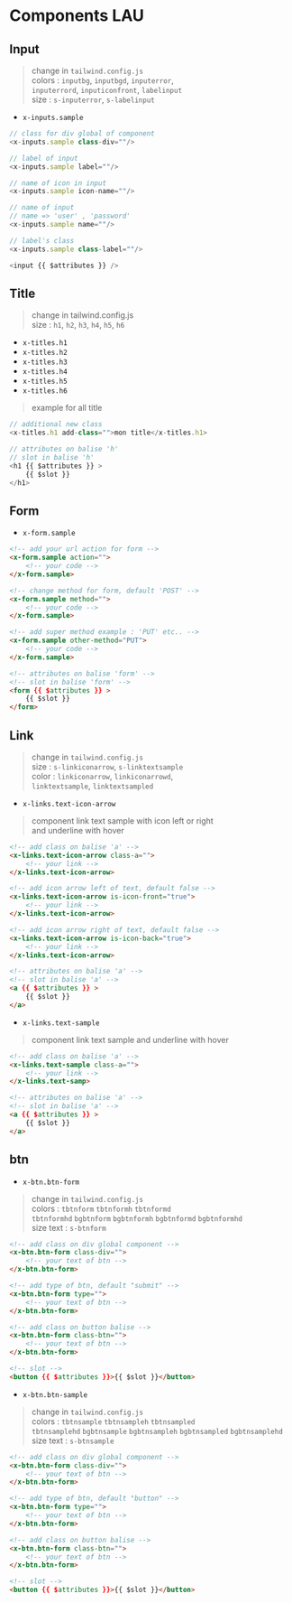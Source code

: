 # Components LAU

## Input  
> change in `tailwind.config.js`  
> colors : `inputbg`, `inputbgd`, `inputerror`,  
`inputerrord`, `inputiconfront`, `labelinput`  
> size : `s-inputerror`, `s-labelinput`

- `x-inputs.sample`  
```js
// class for div global of component
<x-inputs.sample class-div=""/>

// label of input
<x-inputs.sample label=""/>

// name of icon in input
<x-inputs.sample icon-name=""/>

// name of input
// name => 'user' , 'password'
<x-inputs.sample name=""/>

// label's class
<x-inputs.sample class-label=""/>

<input {{ $attributes }} />
```  

## Title
> change in tailwind.config.js  
> size : `h1`, `h2`, `h3`, `h4`, `h5`, `h6`

- `x-titles.h1`  
- `x-titles.h2`  
- `x-titles.h3`  
- `x-titles.h4`  
- `x-titles.h5`  
- `x-titles.h6`  

> example for all title
```js
// additional new class
<x-titles.h1 add-class="">mon title</x-titles.h1>

// attributes on balise 'h'
// slot in balise 'h'
<h1 {{ $attributes }} >
    {{ $slot }}
</h1>
```  

## Form  

- `x-form.sample`  
```html
<!-- add your url action for form -->
<x-form.sample action="">
    <!-- your code -->
</x-form.sample>

<!-- change method for form, default 'POST' -->
<x-form.sample method="">
    <!-- your code -->
</x-form.sample>

<!-- add super method example : 'PUT' etc.. -->
<x-form.sample other-method="PUT">
    <!-- your code -->
</x-form.sample>

<!-- attributes on balise 'form' -->
<!-- slot in balise 'form' -->
<form {{ $attributes }} >
    {{ $slot }}
</form>
```  

## Link  
> change in `tailwind.config.js`  
> size : `s-linkiconarrow`, `s-linktextsample`  
> color : `linkiconarrow`, `linkiconarrowd`,  
`linktextsample`, `linktextsampled`

- `x-links.text-icon-arrow`  
> component link text sample with icon left or right  
> and underline with hover
```html
<!-- add class on balise 'a' -->
<x-links.text-icon-arrow class-a="">
    <!-- your link -->
</x-links.text-icon-arrow>

<!-- add icon arrow left of text, default false -->
<x-links.text-icon-arrow is-icon-front="true">
    <!-- your link -->
</x-links.text-icon-arrow>

<!-- add icon arrow right of text, default false -->
<x-links.text-icon-arrow is-icon-back="true">
    <!-- your link -->
</x-links.text-icon-arrow>

<!-- attributes on balise 'a' -->
<!-- slot in balise 'a' -->
<a {{ $attributes }} >
    {{ $slot }}
</a>
```  

- `x-links.text-sample`  
> component link text sample 
> and underline with hover 
```html
<!-- add class on balise 'a' -->
<x-links.text-sample class-a="">
    <!-- your link -->
</x-links.text-samp>

<!-- attributes on balise 'a' -->
<!-- slot in balise 'a' -->
<a {{ $attributes }} >
    {{ $slot }}
</a>
```  

## btn  

- `x-btn.btn-form`  
> change in `tailwind.config.js`  
> colors : `tbtnform` `tbtnformh` `tbtnformd`  
> `tbtnformhd` `bgbtnform` `bgbtnformh` `bgbtnformd` `bgbtnformhd`  
> size text : `s-btnform`  
```html
<!-- add class on div global component -->
<x-btn.btn-form class-div="">
    <!-- your text of btn -->
</x-btn.btn-form>

<!-- add type of btn, default "submit" -->
<x-btn.btn-form type="">
    <!-- your text of btn -->
</x-btn.btn-form>

<!-- add class on button balise -->
<x-btn.btn-form class-btn="">
    <!-- your text of btn -->
</x-btn.btn-form>

<!-- slot -->
<button {{ $attributes }}>{{ $slot }}</button>
```  

- `x-btn.btn-sample`  
> change in `tailwind.config.js`  
> colors : `tbtnsample` `tbtnsampleh` `tbtnsampled`  
> `tbtnsamplehd` `bgbtnsample` `bgbtnsampleh` `bgbtnsampled` `bgbtnsamplehd`  
> size text : `s-btnsample`  
```html
<!-- add class on div global component -->
<x-btn.btn-form class-div="">
    <!-- your text of btn -->
</x-btn.btn-form>

<!-- add type of btn, default "button" -->
<x-btn.btn-form type="">
    <!-- your text of btn -->
</x-btn.btn-form>

<!-- add class on button balise -->
<x-btn.btn-form class-btn="">
    <!-- your text of btn -->
</x-btn.btn-form>

<!-- slot -->
<button {{ $attributes }}>{{ $slot }}</button>
```

